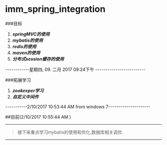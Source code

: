 # imm_spring_integration

###目标

1. ***springMVC的使用***
2. ***mybatis的使用***
3. ***redis的使用***
4. ***maven的使用***
5. ***分布式session缓存的使用***

------------星期四, 09. 二月 2017 09:24下午 -------------------------

###拓展学习
1. ***zookeeper学习***
2. ***自定义中间件***

-----------2/10/2017 10:53:44 AM from windows 7---------------------



##目前(2/10/2017 10:55:44 AM )


----------


> 接下来重点学习mybatis的使用和优化,数据库相关调优

----------